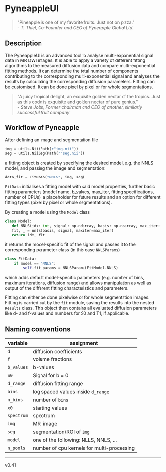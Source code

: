 # PyneappleUI

> "Pineapple is one of my favorite fruits. Just not on pizza."  
> _- T. Thiel, Co-Founder and CEO of Pyneapple Global Ltd._

## Description
The PyneappleUI is an advanced tool to analyse multi-exponential signal data in MR DWI images. It is able to apply a variety of different fitting algorithms to the measured diffusion data and compare multi-exponential fitting methods. It can determine the total number of components contributing to the corresponding multi-exponential signal and analyses the results by calculating the corresponding diffusion parameters. Fitting can be customised. It can be done pixel by pixel or for whole segmentations.

> "A juicy tropical delight, an exquisite golden nectar of the tropics. Just as this code is exquisite and golden nectar of pure genius."  
> _- Steve Jobs, Former chairman and CEO of another, similarly successful fruit company_

## Workflow of Pyneapple

After defining an image and segmentation file

```python
img = utils.Nii(Path(r"img.nii"))
seg = utils.NiiSeg(Path(r"seg.nii"))
```
a fitting object is created by specifying the desired model, e.g. the NNLS model, and passing the image and segmentation:
```python
data_fit = FitData("NNLS", img, seg)
```
```FitData``` initialises a fitting model with said model properties, further basic fitting parameters (model name, b_values, max_iter, fitting specifications, number of CPUs), a placeholder for future results and an option for different fitting types (pixel by pixel or whole segmentations).

By creating a model using the ```Model``` class 
 ```python
class Model:
    def NNLS(idx: int, signal: np.ndarray, basis: np.ndarray, max_iter: int = 200):
    fit, _ = nnls(basis, signal, maxiter=max_iter)
    return idx, fit
```
it returns the model-specific fit of the signal and passes it to the corresponding parameter class (in this case ```NNLSParams```)
```python
class FitData:
    if model == "NNLS":
        self.fit_params = NNLSParams(FitModel.NNLS)
```
which adds default model-specific parameters (e.g. number of bins, maximum iterations, diffusion range) and allows manipulation as well as output of the different fitting characteristics and parameters.

Fitting can either be done pixelwise or for whole segmentation images. Fitting is carried out by the ```fit``` module, saving the results into the nested ```Results``` class. This object then contains all evaluated diffusion parameters like d- and f-values and numbers for S0 and T1, if applicable.

## Naming conventions
<center>

| variable   | assignment                         |
| ---------- | ---------------------------------- |
| `d`        | diffusion coefficients             |
| `f`        | volume fractions                   |
| `b_values` | b-values                           |
| `S0`       | Signal for b = 0                   |
| `d_range`  | diffusion fitting range            |
| `bins`     | log spaced values inside `d_range` |
| `n_bins`   | number of `bins`                   |
| `x0`       | starting values                    |
| `spectrum` | spectrum                           |
| `img`      | MRI image                          |
| `seg`      | segmentation/ROI of `img`          |
| `model`    | one of the following: NLLS, NNLS, ...|
| `n_pools`  | number of cpu kernels for multi-processing |

</center>

---
v0.41  

